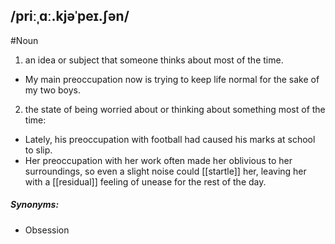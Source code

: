## /priːˌɑː.kjəˈpeɪ.ʃən/  
#Noun
1. an idea or subject that someone thinks about most of the time.

- My main preoccupation now is trying to keep life normal for the sake of my two boys.

2. the state of being worried about or thinking about something most of the time:

- Lately, his preoccupation with football had caused his marks at school to slip.
- Her preoccupation with her work often made her oblivious to her surroundings, so even a slight noise could [[startle]] her, leaving her with a [[residual]] feeling of unease for the rest of the day.
##### Synonyms:
- Obsession